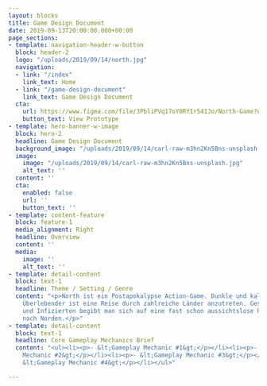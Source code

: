 ```yaml
---
layout: blocks
title: Game Design Document
date: 2019-09-13T20:00:00.000+00:00
page_sections:
- template: navigation-header-w-button
  block: header-2
  logo: "/uploads/2019/09/14/north.jpg"
  navigation:
  - link: "/index"
    link_text: Home
  - link: "/game-design-document"
    link_text: Game Design Document
  cta:
    url: https://www.figma.com/file/3PbliPVq17oY0RYIr541Jo/North-Game?node-id=0%3A1
    button_text: View Prototype
- template: hero-banner-w-image
  block: hero-2
  headline: Game Design Document
  background_image: "/uploads/2019/09/14/carl-raw-m3hn2Kn5Bns-unsplash.jpg"
  image:
    image: "/uploads/2019/09/14/carl-raw-m3hn2Kn5Bns-unsplash.jpg"
    alt_text: ''
  content: ''
  cta:
    enabled: false
    url: ''
    button_text: ''
- template: content-feature
  block: feature-1
  media_alignment: Right
  headline: Overview
  content: ''
  media:
    image: ''
    alt_text: ''
- template: detail-content
  block: text-1
  headline: Theme / Setting / Genre
  content: "<p>North ist ein Postapokalypse Action-Game. Dunkle und kalte Szenen Als
    Überlebender ist eine Reise durch zahlreiche Länder anzutreten. Gespickt mit Gefahren
    und Infizierten begibt man sich auf eine fast schon aussichtslose Reise von Süden
    nach Norden.</p>"
- template: detail-content
  block: text-1
  headline: Core Gameplay Mechanics Brief
  content: "<ul><li><p>- &lt;Gameplay Mechanic #1&gt;</p></li><li><p>- &lt;Gameplay
    Mechanic #2&gt;</p></li><li><p>- &lt;Gameplay Mechanic #3&gt;</p></li><li><p>-
    &lt;Gameplay Mechanic #4&gt;</p></li></ul>"

---
```

